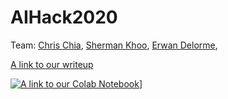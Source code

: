 # AIHack2020

Team: [Chris Chia](https://www.github.com/chrischia06), [Sherman Khoo](https://www.github.com/shermjj), [Erwan Delorme](temp), 



[A link to our writeup](https://github.com/chrischia06/AIHack2020/blob/master/AIHack2020.pdf) 

[![A link to our Colab Notebook](https://colab.research.google.com/assets/colab-badge.svg)](https://colab.research.google.com/drive/1n7j1HrR-xkznh5ilyJOgPg9TfTT7sFXy)]
